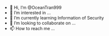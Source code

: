 - 👋 Hi, I’m @OceanTran999
- 👀 I’m interested in ...
- 🌱 I’m currently learning Information of Security
- 💞️ I’m looking to collaborate on ...
- 📫 How to reach me ...

<!---
OceanTran999/OceanTran999 is a ✨ special ✨ repository because its `README.md` (this file) appears on your GitHub profile.
You can click the Preview link to take a look at your changes.
--->
